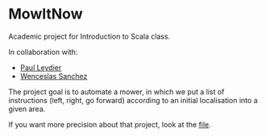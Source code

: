 # MowItNow
Academic project for Introduction to Scala class.

In collaboration with:
  - [Paul Leydier](https://github.com/pleydier?tab=repositories)
  - [Wenceslas Sanchez](https://github.com/Orlogskapten?tab=repositories)

The project goal is to automate a mower, in which we put a list of instructions (left, right, go forward) according to an initial localisation into a given area.

If you want more precision about that project, look at the [file](MowItNow%20projet%20scala%202019%202020.pdf).
